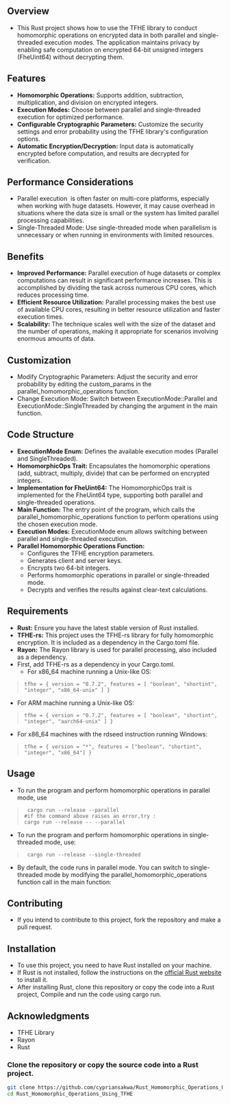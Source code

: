 ## Overview 
- This Rust project shows how to use the TFHE library to conduct homomorphic operations on encrypted data in both parallel and single-threaded execution modes. The application maintains privacy by enabling safe computation on encrypted 64-bit unsigned integers (FheUint64) without decrypting them.

## Features
- **Homomorphic Operations:** Supports addition, subtraction, multiplication, and division on encrypted integers.
- **Execution Modes:** Choose between parallel and single-threaded execution for optimized performance.
- **Configurable Cryptographic Parameters:** Customize the security settings and error probability using the TFHE library's configuration options.
- **Automatic Encryption/Decryption:** Input data is automatically encrypted before computation, and results are decrypted for verification.
## Performance Considerations
   - Parallel execution  is often faster on multi-core platforms, especially when working with huge datasets. However, it may cause overhead in situations where the data size is small or the system has limited parallel processing capabilities.
   - Single-Threaded Mode: Use single-threaded mode when parallelism is unnecessary or when running in environments with limited resources.
## Benefits
- **Improved Performance:** Parallel execution of huge datasets or complex computations can result in significant performance increases. This is accomplished by dividing the task across numerous CPU cores, which reduces processing time.
- **Efficient Resource Utilization:** Parallel processing makes the best use of available CPU cores, resulting in better resource utilization and faster execution times.
- **Scalability:** The technique scales well with the size of the dataset and the number of operations, making it appropriate for scenarios involving enormous amounts of data.
## Customization
- Modify Cryptographic Parameters: Adjust the security and error probability by editing the custom_params in the parallel_homomorphic_operations function.
- Change Execution Mode: Switch between ExecutionMode::Parallel and ExecutionMode::SingleThreaded by changing the argument in the main function.
## Code  Structure
- **ExecutionMode Enum:** Defines the available execution modes (Parallel and SingleThreaded).
- **HomomorphicOps Trait:** Encapsulates the homomorphic operations (add, subtract, multiply, divide) that can be performed on encrypted integers.
- **Implementation for FheUint64:** The HomomorphicOps trait is implemented for the FheUint64 type, supporting both parallel and single-threaded operations.
- **Main Function:** The entry point of the program, which calls the parallel_homomorphic_operations function to perform operations using the chosen execution mode.
- **Execution Modes:** ExecutionMode enum allows switching between parallel and single-threaded execution.
- **Parallel Homomorphic Operations Function:**
   - Configures the TFHE encryption parameters.
   - Generates client and server keys.
   - Encrypts two 64-bit integers.
   - Performs homomorphic operations in parallel or single-threaded mode.
   - Decrypts and verifies the results against clear-text calculations.

## Requirements
- **Rust:** Ensure you have the latest stable version of Rust installed.
- **TFHE-rs:** This project uses the TFHE-rs library for fully homomorphic encryption. It is included as a dependency in the Cargo.toml file.
- **Rayon:** The Rayon library is used for parallel processing, also included as a dependency.
- First, add TFHE-rs as a dependency in your Cargo.toml.
  - For x86_64 machine running a Unix-like OS:
>```
>tfhe = { version = "0.7.2", features = [ "boolean", "shortint", "integer", "x86_64-unix" ] }
  - For ARM machine running a Unix-like OS:
>```
> tfhe = { version = "0.7.2", features = [ "boolean", "shortint", "integer", "aarch64-unix" ] }
  - For x86_64 machines with the rdseed instruction running Windows:
>```
> tfhe = { version = "*", features = ["boolean", "shortint", "integer", "x86_64"] }

## Usage 
- To run the program and perform homomorphic operations in parallel mode, use
 >```
>  cargo run --release --parallel
> #if the command above raises an error,try :  
> cargo run --release -- --parallel

- To run the program and perform homomorphic operations in single-threaded mode, use:
 >```
>  cargo run --release --single-threaded
- By default, the code runs in parallel mode. You can switch to single-threaded mode by modifying the parallel_homomorphic_operations function call in the main function:

 ## Contributing
  - If you intend to contribute to this project, fork the repository and make a pull request.

 ## Installation

- To use this project, you need to have Rust installed on your machine.
- If Rust is not installed, follow the instructions on the [official Rust website](https://www.rust-lang.org/tools/install) to install it.
- After installing Rust, clone this repository or copy the code into a Rust project, Compile and run the code using cargo run.
## Acknowledgments
- TFHE Library
- Rayon
- Rust
### Clone the repository or copy the source code into a Rust project. 
```bash
git clone https://github.com/cypriansakwa/Rust_Homomorphic_Operations_Using_TFHE.git
cd Rust_Homomorphic_Operations_Using_TFHE
